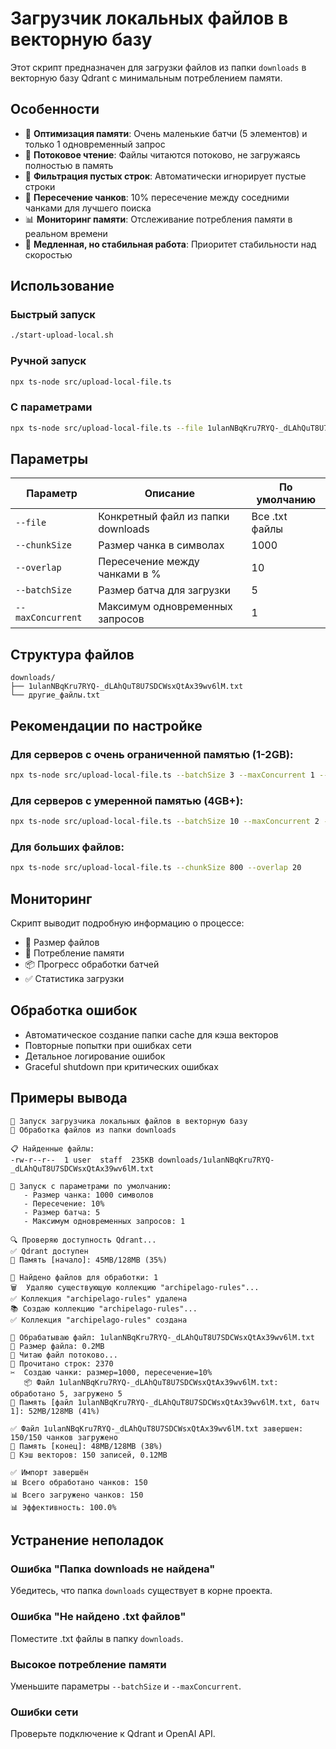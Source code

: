# Загрузчик локальных файлов в векторную базу

Этот скрипт предназначен для загрузки файлов из папки `downloads` в векторную базу Qdrant с минимальным потреблением памяти.

## Особенности

- 🔧 **Оптимизация памяти**: Очень маленькие батчи (5 элементов) и только 1 одновременный запрос
- 📖 **Потоковое чтение**: Файлы читаются потоково, не загружаясь полностью в память
- 🚫 **Фильтрация пустых строк**: Автоматически игнорирует пустые строки
- 🔗 **Пересечение чанков**: 10% пересечение между соседними чанками для лучшего поиска
- 📊 **Мониторинг памяти**: Отслеживание потребления памяти в реальном времени
- 🐌 **Медленная, но стабильная работа**: Приоритет стабильности над скоростью

## Использование

### Быстрый запуск
```bash
./start-upload-local.sh
```

### Ручной запуск
```bash
npx ts-node src/upload-local-file.ts
```

### С параметрами
```bash
npx ts-node src/upload-local-file.ts --file 1ulanNBqKru7RYQ-_dLAhQuT8U7SDCWsxQtAx39wv6lM.txt --chunkSize 1000 --overlap 15 --batchSize 3 --maxConcurrent 1
```

## Параметры

| Параметр | Описание | По умолчанию |
|----------|----------|--------------|
| `--file` | Конкретный файл из папки downloads | Все .txt файлы |
| `--chunkSize` | Размер чанка в символах | 1000 |
| `--overlap` | Пересечение между чанками в % | 10 |
| `--batchSize` | Размер батча для загрузки | 5 |
| `--maxConcurrent` | Максимум одновременных запросов | 1 |

## Структура файлов

```
downloads/
├── 1ulanNBqKru7RYQ-_dLAhQuT8U7SDCWsxQtAx39wv6lM.txt
└── другие_файлы.txt
```

## Рекомендации по настройке

### Для серверов с очень ограниченной памятью (1-2GB):
```bash
npx ts-node src/upload-local-file.ts --batchSize 3 --maxConcurrent 1 --chunkSize 800
```

### Для серверов с умеренной памятью (4GB+):
```bash
npx ts-node src/upload-local-file.ts --batchSize 10 --maxConcurrent 2 --chunkSize 1000
```

### Для больших файлов:
```bash
npx ts-node src/upload-local-file.ts --chunkSize 800 --overlap 20
```

## Мониторинг

Скрипт выводит подробную информацию о процессе:

- 📏 Размер файлов
- 💾 Потребление памяти
- 📦 Прогресс обработки батчей
- ✅ Статистика загрузки

## Обработка ошибок

- Автоматическое создание папки cache для кэша векторов
- Повторные попытки при ошибках сети
- Детальное логирование ошибок
- Graceful shutdown при критических ошибках

## Примеры вывода

```
🚀 Запуск загрузчика локальных файлов в векторную базу
📁 Обработка файлов из папки downloads

📋 Найденные файлы:
-rw-r--r--  1 user  staff  235KB downloads/1ulanNBqKru7RYQ-_dLAhQuT8U7SDCWsxQtAx39wv6lM.txt

🔧 Запуск с параметрами по умолчанию:
   - Размер чанка: 1000 символов
   - Пересечение: 10%
   - Размер батча: 5
   - Максимум одновременных запросов: 1

🔍 Проверяю доступность Qdrant...
✅ Qdrant доступен
💾 Память [начало]: 45MB/128MB (35%)

📁 Найдено файлов для обработки: 1
🗑️  Удаляю существующую коллекцию "archipelago-rules"...
✅ Коллекция "archipelago-rules" удалена
📚 Создаю коллекцию "archipelago-rules"...
✅ Коллекция "archipelago-rules" создана

📖 Обрабатываю файл: 1ulanNBqKru7RYQ-_dLAhQuT8U7SDCWsxQtAx39wv6lM.txt
📏 Размер файла: 0.2MB
📖 Читаю файл потоково...
📝 Прочитано строк: 2370
✂️  Создаю чанки: размер=1000, пересечение=10%
   📦 Файл 1ulanNBqKru7RYQ-_dLAhQuT8U7SDCWsxQtAx39wv6lM.txt: обработано 5, загружено 5
💾 Память [файл 1ulanNBqKru7RYQ-_dLAhQuT8U7SDCWsxQtAx39wv6lM.txt, батч 1]: 52MB/128MB (41%)

✅ Файл 1ulanNBqKru7RYQ-_dLAhQuT8U7SDCWsxQtAx39wv6lM.txt завершен: 150/150 чанков загружено
💾 Память [конец]: 48MB/128MB (38%)
💾 Кэш векторов: 150 записей, 0.12MB

✅ Импорт завершён
📊 Всего обработано чанков: 150
📊 Всего загружено чанков: 150
📊 Эффективность: 100.0%
```

## Устранение неполадок

### Ошибка "Папка downloads не найдена"
Убедитесь, что папка `downloads` существует в корне проекта.

### Ошибка "Не найдено .txt файлов"
Поместите .txt файлы в папку `downloads`.

### Высокое потребление памяти
Уменьшите параметры `--batchSize` и `--maxConcurrent`.

### Ошибки сети
Проверьте подключение к Qdrant и OpenAI API.
